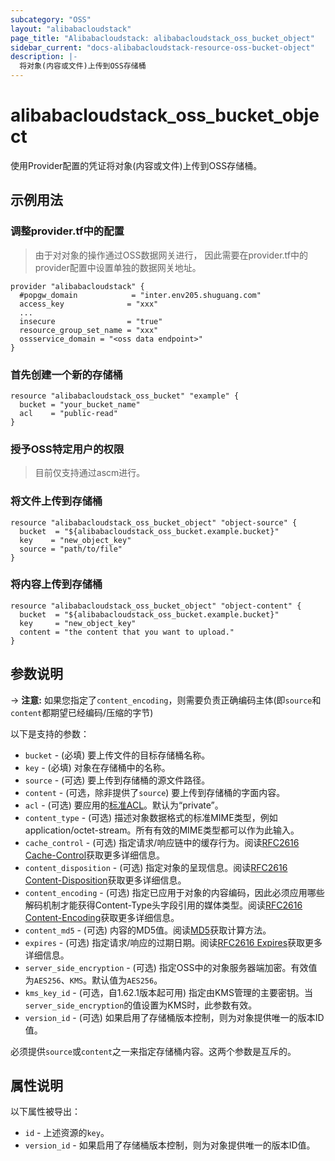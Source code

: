 ```yaml
---
subcategory: "OSS"
layout: "alibabacloudstack"
page_title: "Alibabacloudstack: alibabacloudstack_oss_bucket_object"
sidebar_current: "docs-alibabacloudstack-resource-oss-bucket-object"
description: |-
  将对象(内容或文件)上传到OSS存储桶
---
```


# alibabacloudstack_oss_bucket_object

使用Provider配置的凭证将对象(内容或文件)上传到OSS存储桶。

## 示例用法

### 调整provider.tf中的配置
> 由于对对象的操作通过OSS数据网关进行，
> 因此需要在provider.tf中的provider配置中设置单独的数据网关地址。

```
provider "alibabacloudstack" {
  #popgw_domain            = "inter.env205.shuguang.com"
  access_key              = "xxx"
  ...
  insecure                = "true"
  resource_group_set_name = "xxx"
  ossservice_domain = "<oss data endpoint>"
}
```

### 首先创建一个新的存储桶
```
resource "alibabacloudstack_oss_bucket" "example" {
  bucket = "your_bucket_name"
  acl    = "public-read"
}
```

### 授予OSS特定用户的权限
> 目前仅支持通过ascm进行。

### 将文件上传到存储桶

```
resource "alibabacloudstack_oss_bucket_object" "object-source" {
  bucket  = "${alibabacloudstack_oss_bucket.example.bucket}"
  key    = "new_object_key"
  source = "path/to/file"
}
```

### 将内容上传到存储桶

```
resource "alibabacloudstack_oss_bucket_object" "object-content" {
  bucket  = "${alibabacloudstack_oss_bucket.example.bucket}"
  key     = "new_object_key"
  content = "the content that you want to upload."
}
```

## 参数说明

-> **注意:** 如果您指定了`content_encoding`，则需要负责正确编码主体(即`source`和`content`都期望已经编码/压缩的字节)

以下是支持的参数：

* `bucket` - (必填) 要上传文件的目标存储桶名称。
* `key` - (必填) 对象在存储桶中的名称。
* `source` - (可选) 要上传到存储桶的源文件路径。
* `content` - (可选，除非提供了`source`) 要上传到存储桶的字面内容。
* `acl` - (可选) 要应用的[标准ACL](https://www.alibabacloud.com/help/doc-detail/52284.htm)。默认为“private”。
* `content_type` - (可选) 描述对象数据格式的标准MIME类型，例如application/octet-stream。所有有效的MIME类型都可以作为此输入。
* `cache_control` - (可选) 指定请求/响应链中的缓存行为。阅读[RFC2616 Cache-Control](https://www.ietf.org/rfc/rfc2616.txt)获取更多详细信息。
* `content_disposition` - (可选) 指定对象的呈现信息。阅读[RFC2616 Content-Disposition](https://www.ietf.org/rfc/rfc2616.txt)获取更多详细信息。
* `content_encoding` - (可选) 指定已应用于对象的内容编码，因此必须应用哪些解码机制才能获得Content-Type头字段引用的媒体类型。阅读[RFC2616 Content-Encoding](https://www.ietf.org/rfc/rfc2616.txt)获取更多详细信息。
* `content_md5` - (可选) 内容的MD5值。阅读[MD5](https://www.alibabacloud.com/help/doc-detail/31978.htm)获取计算方法。
* `expires` - (可选) 指定请求/响应的过期日期。阅读[RFC2616 Expires](https://www.ietf.org/rfc/rfc2616.txt)获取更多详细信息。
* `server_side_encryption` - (可选) 指定OSS中的对象服务器端加密。有效值为`AES256`、`KMS`。默认值为`AES256`。
* `kms_key_id` - (可选，自1.62.1版本起可用) 指定由KMS管理的主要密钥。当`server_side_encryption`的值设置为KMS时，此参数有效。
* `version_id` - (可选) 如果启用了存储桶版本控制，则为对象提供唯一的版本ID值。

必须提供`source`或`content`之一来指定存储桶内容。这两个参数是互斥的。

## 属性说明

以下属性被导出：

* `id` - 上述资源的`key`。
* `version_id` - 如果启用了存储桶版本控制，则为对象提供唯一的版本ID值。